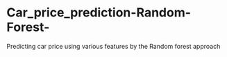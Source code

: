 # Car_price_prediction-Random-Forest-
Predicting car price using various features by the Random forest approach
